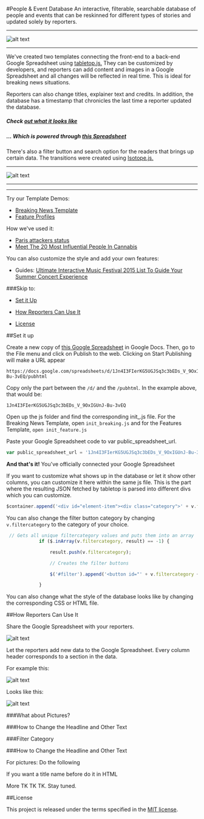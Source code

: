 #People & Event Database
An interactive, filterable, searchable database of people and events that can be reskinned for different types of stories and updated solely by reporters.
___


![alt text](http://s3-us-west-2.amazonaws.com/ibt-viz/breaking_who_is_template/img/template-pics/breakingnews-template.png "Screenshot of the People Database")

___



We've created two templates connecting the front-end to a back-end Google Spreadsheet using [tabletop.js.](https://github.com/jsoma/tabletop) They can be customized by developers, and reporters can add content and images in a Google Spreadsheet and all changes will be reflected in real time. This is ideal for breaking news situations.

Reporters can also change titles, explainer text and credits. In addition, the database has a timestamp that chronicles the last time a reporter updated the database.

##### Check [out what it looks like](http://s3-us-west-2.amazonaws.com/ibt-viz/breaking_who_is_template/index_breaking.html)

##### ... Which is powered through [this Spreadsheet](https://docs.google.com/spreadsheets/d/1Jn4I3FIerKG5UGJSq3c3bEDs_V_9OxIGUnJ-Bu-3vEQ/edit#gid=0)

There's also a filter button and search option for the readers that brings up certain data. The transitions were created using [Isotope.js.](http://isotope.metafizzy.co)

___


![alt text](http://s3-us-west-2.amazonaws.com/ibt-viz/breaking_who_is_template/img/template-pics/breakingnews-template.gif "Gif of Filtering")

___

___

Try our Template Demos: 
+ [Breaking News Template](http://s3-us-west-2.amazonaws.com/ibt-viz/breaking_who_is_template/index_breaking.html)
+ [Feature Profiles](http://s3-us-west-2.amazonaws.com/ibt-viz/breaking_who_is_template/index_feature.html)


How we've used it:

+ [Paris attackers status](http://www.ibtimes.com/who-are-paris-terrorists-suspects-identified-plus-everything-we-know-2191815)
+ [Meet The 20 Most Influential People In Cannabis](http://www.ibtimes.com/pulse/marijuana-legalization-2015-meet-20-most-influential-people-cannabis-1887890)

You can also customize the style and add your own features:

+ Guides: [Ultimate Interactive Music Festival 2015 List To Guide Your Summer Concert Experience](http://www.ibtimes.com/pulse/ultimate-interactive-music-festival-2015-list-guide-your-summer-concert-experience-1868418)

###Skip to:


+ [Set it Up](#set-it-up)

+ [How Reporters Can Use It](#how-reporters-can-use-it)

+ [License](#license)


##Set it up

Create a new copy of [this Google Spreadsheet](https://docs.google.com/spreadsheets/d/1Jn4I3FIerKG5UGJSq3c3bEDs_V_9OxIGUnJ-Bu-3vEQ/edit#gid=0) in Google Docs. Then, go to the File menu and click on Publish to the web. Clicking on Start Publishing will make a URL appear

```
https://docs.google.com/spreadsheets/d/1Jn4I3FIerKG5UGJSq3c3bEDs_V_9OxIGUnJ-Bu-3vEQ/pubhtml
```

Copy only the part between the `/d/` and the `/pubhtml`. In the example above, that would be:

```
1Jn4I3FIerKG5UGJSq3c3bEDs_V_9OxIGUnJ-Bu-3vEQ
```

Open up the js folder and find the corresponding init_.js file. For the Breaking News Template, open `init_breaking.js` and for the Features Template, `open init_feature.js`

Paste your Google Spreadsheet code to var public_spreadsheet_url. 

```javascript
var public_spreadsheet_url = '1Jn4I3FIerKG5UGJSq3c3bEDs_V_9OxIGUnJ-Bu-3vEQ';
```

**And that's it!** You've officially connected your Google Spreadsheet 

If you want to customize what shows up in the database or let it show other columns, you can customize it here within the same js file. This is the part where the resulting JSON fetched by tabletop is parsed into different divs which you can customize.

```javascript
$container.append('<div id="element-item"><div class="category">' + v.filtercategory + '</div><img src="' + v.piclink + '"><div class="name">' + v.title + '</div><div class="colorsubhed">' + v.subhed1 + '</div><div class="boldsubhed">' + v.subhed2 + '</div><div class="description">' + v.description + '</div><div class="boldsubhed">Nationality: ' + v.subhed3 + '</div><div class="readmore">Read <a href="' + v.link + ' " target="_blank">more</a></div></div>');

```

You can also change the filter button category by changing `v.filtercategory` to the category of your choice.

```javascript
 // Gets all unique filtercategory values and puts them into an array
            if ($.inArray(v.filtercategory, result) == -1) {

                result.push(v.filtercategory);

                // Creates the filter buttons

                $('#filter').append('<button id="' + v.filtercategory + '" class="btn btn-default" data-value="choice' + count++ + '">' + v.filtercategory + '</button>')

            }

```

You can also change what the style of the database looks like by changing the corresponding CSS or HTML file.

##How Reporters Can Use It

Share the Google Spreadsheet with your reporters. 

![alt text](https://s3-us-west-2.amazonaws.com/ibt-viz/breaking_who_is_template/img/template-pics/Google_Spreadsheet.png "Google Spreadsheet")

Let the reporters add new data to the Google Spreadsheet. Every column header corresponds to a section in the data.

For example this:

![alt text](https://s3-us-west-2.amazonaws.com/ibt-viz/breaking_who_is_template/img/template-pics/Google_spreadsheet2.png "Google Spreadsheet Sample")

Looks like this:

![alt text](https://s3-us-west-2.amazonaws.com/ibt-viz/breaking_who_is_template/img/template-pics/Sample_template.png "Sample Template")


###What about Pictures?

###How to Change the Headline and Other Text

###Filter Category


###How to Change the Headline and Other Text

For pictures: Do the following

If you want a title name before do it in HTML


More TK TK TK. Stay tuned.

##License

This project is released under the terms specified in the [MIT license](https://tldrlegal.com/license/mit-license). 


